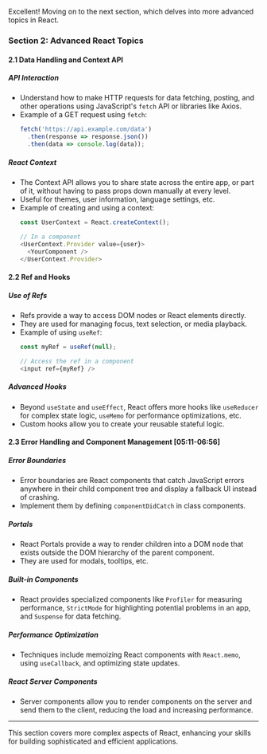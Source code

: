 Excellent! Moving on to the next section, which delves into more advanced topics in React.

### Section 2: Advanced React Topics 

#### 2.1 Data Handling and Context API 

##### API Interaction
- Understand how to make HTTP requests for data fetching, posting, and other operations using JavaScript's `fetch` API or libraries like Axios.
- Example of a GET request using `fetch`:
  ```javascript
  fetch('https://api.example.com/data')
    .then(response => response.json())
    .then(data => console.log(data));
  ```

##### React Context
- The Context API allows you to share state across the entire app, or part of it, without having to pass props down manually at every level.
- Useful for themes, user information, language settings, etc.
- Example of creating and using a context:
  ```javascript
  const UserContext = React.createContext();

  // In a component
  <UserContext.Provider value={user}>
    <YourComponent />
  </UserContext.Provider>
  ```

#### 2.2 Ref and Hooks 

##### Use of Refs
- Refs provide a way to access DOM nodes or React elements directly.
- They are used for managing focus, text selection, or media playback.
- Example of using `useRef`:
  ```javascript
  const myRef = useRef(null);

  // Access the ref in a component
  <input ref={myRef} />
  ```

##### Advanced Hooks
- Beyond `useState` and `useEffect`, React offers more hooks like `useReducer` for complex state logic, `useMemo` for performance optimizations, etc.
- Custom hooks allow you to create your reusable stateful logic.

#### 2.3 Error Handling and Component Management [05:11-06:56]

##### Error Boundaries
- Error boundaries are React components that catch JavaScript errors anywhere in their child component tree and display a fallback UI instead of crashing.
- Implement them by defining `componentDidCatch` in class components.

##### Portals
- React Portals provide a way to render children into a DOM node that exists outside the DOM hierarchy of the parent component.
- They are used for modals, tooltips, etc.

##### Built-in Components
- React provides specialized components like `Profiler` for measuring performance, `StrictMode` for highlighting potential problems in an app, and `Suspense` for data fetching.

##### Performance Optimization
- Techniques include memoizing React components with `React.memo`, using `useCallback`, and optimizing state updates.

##### React Server Components
- Server components allow you to render components on the server and send them to the client, reducing the load and increasing performance.

---

This section covers more complex aspects of React, enhancing your skills for building sophisticated and efficient applications.
